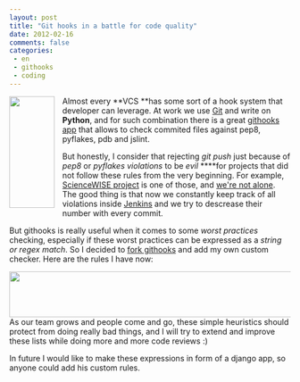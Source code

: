```yaml
---
layout: post
title: "Git hooks in a battle for code quality"
date: 2012-02-16
comments: false
categories:
 - en
 - githooks
 - coding
---
```



<a href="http://4.bp.blogspot.com/-loP8yOjbpk0/T6TpnGtWJDI/AAAAAAAAD7s/FUoNURC1WxM/s1600/713-733-BLOODRED-HOOK.jpg" imageanchor="1" style="clear: left; float: left; margin-bottom: 1em; margin-right: 1em;"><img border="0" height="200" src="http://4.bp.blogspot.com/-loP8yOjbpk0/T6TpnGtWJDI/AAAAAAAAD7s/FUoNURC1WxM/s200/713-733-BLOODRED-HOOK.jpg" width="81" /></a>Almost every **VCS **has some sort of a hook system that developer can leverage. At work we use <a href="http://git-scm.org/">Git</a> and write on **Python**, and for such combination there is a great <a href="https://github.com/ablanco/githooks">githooks app</a> that allows to check commited files against pep8, pyflakes, pdb and jslint.

But honestly, I consider that rejecting <i>git push</i> just because of <i>pep8</i> or <i>pyflakes</i> <i>violations</i> to be <i>evil</i> ****for projects that did not follow these rules from the very beginning. For example, <a href="http://sciencewise.info/">ScienceWISE project</a> is one of those, and <a href="https://jenkins.shiningpanda.com/nltk/job/NLTK-py2.5/41/violations/">we're not alone</a>. The good thing is that now we constantly keep track of all violations inside <a href="http://jenkins-ci.org/">Jenkins</a> and we try to descrease their number with every commit.

But githooks is really useful when it comes to some <i>worst practices</i> checking, especially if these worst practices can be expressed as a <i>string or regex match</i>. So I decided to <a href="https://github.com/dragoon/githooks">fork githooks</a> and add my own custom checker. Here are the rules I have now:

<a href="http://1.bp.blogspot.com/-KVsxrr9e0RY/TzwiIacqrXI/AAAAAAAADUs/tzU3plQMbW8/s1600/githooks.png" imageanchor="1" style="clear: left; display: inline !important; margin-bottom: 1em; margin-right: 1em; text-align: center;"><img border="0" height="82" src="http://1.bp.blogspot.com/-KVsxrr9e0RY/TzwiIacqrXI/AAAAAAAADUs/tzU3plQMbW8/s640/githooks.png" width="640" /></a>
As our team grows and people come and go, these simple heuristics should protect from doing really bad things, and I will try to extend and improve these lists while doing more and more code reviews :)

In future I would like to make these expressions in form of a django app, so anyone could add his custom rules.
